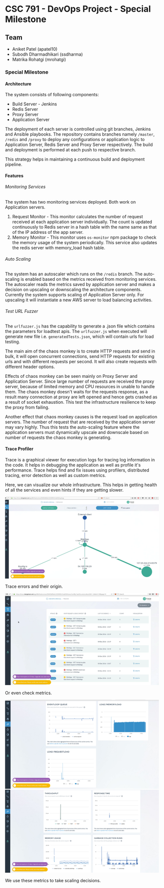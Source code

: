 # CSC 791 - DevOps Project - Special Milestone

## Team

* Aniket Patel (apatel10)
* Subodh Dharmadhikari (ssdharma)
* Matrika Rohatgi (mrohatgi)

### Special Milestone

#### Architecture

The system consists of following components:
* Build Server - Jenkins
* Redis Server
* Proxy Server
* Application Server

The deployment of each server is controlled using git branches, Jenkins and Ansible playbooks. The repository contains branches namely `/master`, `/redis` and `/proxy` to deploy any configurations or application logic to Application Server, Redis Server and Proxy Server respectively. The build and deployment is performed at each push to respective branch.

This strategy helps in maintaining a continuous build and deployment pipeline.

#### Features

###### _Monitoring Services_

The system has two monitoring services deployed. Both work on Application servers.
1. Request Monitor - This monitor calculates the number of request received at each application server individually. The count is updated continuously to Redis server in a hash table with the name same as that of the IP address of the app server.
2. Memory Monitor - This monitor uses `os-monitor` npm package to check the memory usage of the system periodically. This service also updates the redis server with memory_load hash table.

###### _Auto Scaling_

The system has an autoscaler which runs on the `/redis` branch. The auto-scaling is enabled based on the metrics received from monitoring services. The autoscaler reads the metrics saved by application server and makes a decision on upscaling or downscaling the architecture components. Currently the system supports scaling of Application Server only. For upscaling it will instantiate a new AWS server to load balancing activities.

###### _Test URL Fuzzer_

The `urlfuzzer.js` has the capability to generate a .json file which contains the parameters for loadtest apis. The `urlfuzzer.js` when executed will generate new file i.e. `generatedTests.json`, which will contain urls for load testing.

The main aim of the chaos monkey is to create HTTP requests and send in bulk, it will open concurrent connections, send HTTP requests for existing urls and with different requests per second. It will also create requests with different header options.

Effects of chaos monkey can be seen mainly on Proxy Server and Application Server. Since large number of requests are received the proxy server, because of limited memory and CPU resources in unable to handle them. The chaos monkey doesn't waits for the requests response, as a result many connection at proxy are left opened and hence gets crashed as a result of socket exhaustion. This test the infrastructure resilience to keep the proxy from failing.

Another effect that chaos monkey causes is the request load on application servers. The number of request that are received by the application server may vary highly. Thus this tests the auto-scaling feature where the application servers must dynamically upscale and downscale based on number of requests the chaos monkey is generating.

#### Trace Profiler
Trace is a graphical viewer for execution logs for tracing log information in the code. It helps in debugging the application as well as profile it's performance. Trace helps find and fix issues using profilers, distributed tracing, error detection as well as custom metrics.


Here, we can visualize our whole infrastructure. This helps in getting health of all the services and even hints if they are getting slower.


![Infrastructure](./img/infra_trace.png)


Trace errors and their origin.

![Errors](./img/error_trace.png)


Or even check metrics.

![Metrics](./img/metrics1_trace.png)
![Metrics2](./img/metrics2_trace.png)

We use these metrics to take scaling decisions.
